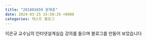 ```yaml
---
title: "201801659 문재준"
date: 2024-03-25 15:50:29 +0900
categories: 테스트 블로그
---
```

이은규 교수님의 인터넷설계실습 강의를 들으며 블로그를 만들어 보았습니다

